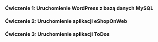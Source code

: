 ### Ćwiczenie 1: Uruchomienie WordPress z bazą danych MySQL

### Ćwiczenie 2: Uruchomienie aplikacji eShopOnWeb

### Ćwiczenie 3: Uruchomienie aplikacji ToDos